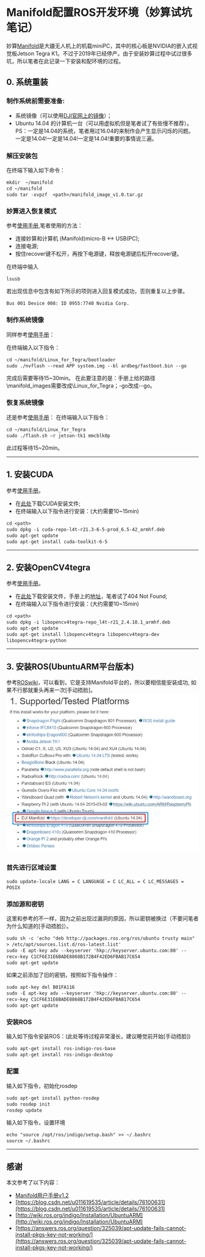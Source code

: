 # Manifold配置ROS开发环境（妙算试坑笔记）

妙算[Manifold](https://www.dji.com/cn/manifold)是大疆无人机上的机载miniPC，其中的核心板是NVIDIA的嵌入式视觉板Jetson Tegra K1。不过于2019年已经停产。由于安装妙算过程中试过很多坑，所以笔者在此记录一下安装和配环境的过程。



## 0. 系统重装
### 制作系统前需要准备:

- 系统镜像（可以使用[DJI官网上的镜像](https://dl.djicdn.com/downloads/manifold/manifold_image_v1.0.tar.gz)）；
- Ubuntu 14.04 的计算机一台（可以用虚拟机但是笔者试了有些慢不推荐）。
PS：一定是14.04的系统，笔者用过16.04的来制作会产生显示闪烁的问题。一定是14.04!一定是14.04!一定是14.04!重要的事情说三遍。

### 解压安装包 
 在终端下输入如下命令：

```shell
mkdir  ~/manifold
cd ~/manifold
sudo tar -xvpzf  <path>/manifold_image_v1.0.tar.gz
```

### 妙算进入恢复模式
参考[使用手册](https://dl.djicdn.com/downloads/manifold/20170918/Manifold_User_Manual_v1.2_CH.pdf),笔者使用的方法：
- 连接妙算和计算机 (Manifold)micro-B <-> USB(PC);
- 连接电源;
- 按住recover键不松开，再按下电源键，释放电源键后松开recover键。

在终端中输入
```shell
lsusb
```
若出现信息中包含有如下所示的项则进入回复模式成功，否则重复以上步骤。
```text
Bus 001 Device 008: ID 0955:7740 Nvidia Corp.
```
### 制作系统镜像
同样参考[使用手册](https://dl.djicdn.com/downloads/manifold/20170918/Manifold_User_Manual_v1.2_CH.pdf)：

在终端输入以下指令：
```shell
cd ~/manifold/Linux_for_Tegra/bootloader
sudo ./nvflash --read APP system.img --bl ardbeg/fastboot.bin --go
```
完成后需要等待15~30min。
在此要注意的是：手册上给的路径\manifold_images需要改成\Linux_for_Tegra；-go改成--go。

### 恢复系统镜像
还是参考[使用手册](https://dl.djicdn.com/downloads/manifold/20170918/Manifold_User_Manual_v1.2_CH.pdf)：
在终端输入以下指令：
```shell
cd ~/manifold/Linux_for_Tegra
sudo ./flash.sh –r jetson-tk1 mmcblk0p
```
此过程等待15~20min。

---
## 1. 安装CUDA
参考[使用手册](https://dl.djicdn.com/downloads/manifold/20170918/Manifold_User_Manual_v1.2_CH.pdf)。
- 在[此处](https://developer.download.nvidia.cn/embedded/L4T/r21_Release_v3.0/cuda-repo-l4t-r21.3-6-5-prod_6.5-42_armhf.deb)下载CUDA安装文件;
- 在终端输入以下指令进行安装：(大约需要10~15min)
```shell
cd <path>
sudo dpkg -i cuda-repo-l4t-r21.3-6-5-prod_6.5-42_armhf.deb 
sudo apt-get update 
sudo apt-get install cuda-toolkit-6-5
```
---
## 2. 安装OpenCV4tegra
参考[使用手册](https://dl.djicdn.com/downloads/manifold/20170918/Manifold_User_Manual_v1.2_CH.pdf)。

- 在[此处](https://developer.download.nvidia.cn/embedded/L4T/r21_Release_v3.0/cuda-repo-l4t-r21.3-6-5-prod_6.5-42_armhf.deb)下载安装文件，手册上的[地址](http://developer.download.nvidia.com/embedded/OpenCV/L4T_21.2/libopencv4tegra-repo_l4t-21_2.4.10.1_armhf.deb)，笔者试了404 Not Found;
- 在终端输入以下指令进行安装：(大约需要10~15min)
```shell
cd <path>
sudo dpkg -i libopencv4tegra-repo_l4t-r21_2.4.10.1_armhf.deb
sudo apt-get update
sudo apt-get install libopencv4tegra libopencv4tegra-dev libopencv4tegra-python
```
---
## 3. 安装ROS(UbuntuARM平台版本)
参考[ROSwiki](http://wiki.ros.org/indigo/Installation/UbuntuARM)，可以看到，它是支持Manifold平台的，所以要相信能安装成功, 如果不行那就重头再来一次[手动捂脸]。
![avatar](fig/support.jpg)

### 首先进行区域设置
```shell
sudo update-locale LANG = C LANGUAGE = C LC_ALL = C LC_MESSAGES = POSIX
```

### 添加源和密钥
这里和参考的不一样，因为之前出现过漏洞的原因，所以密钥被换过（不要问笔者为什么知道的[手动捂脸]）。
```shell
sudo sh -c 'echo "deb http://packages.ros.org/ros/ubuntu trusty main" > /etc/apt/sources.list.d/ros-latest.list'
sudo -E apt-key adv --keyserver 'hkp://keyserver.ubuntu.com:80' --recv-key C1CF6E31E6BADE8868B172B4F42ED6FBAB17C654
sudo apt-get update
```
如果之前添加了旧的密钥，按照如下指令操作：
```shell
sudo apt-key del B01FA116
sudo -E apt-key adv --keyserver 'hkp://keyserver.ubuntu.com:80' --recv-key C1CF6E31E6BADE8868B172B4F42ED6FBAB17C654
sudo apt-get update
```
### 安装ROS
输入如下指令安装ROS：(此处等待过程非常漫长，建议睡觉前开始[手动捂脸])
```shell
sudo apt-get install ros-indigo-ros-base
sudo apt-get install ros-indigo-desktop
```
### 配置
输入如下指令，初始化rosdep
```shell
sudo apt-get install python-rosdep
sudo rosdep init
rosdep update
```
输入如下指令，设置环境
```shell
echo "source /opt/ros/indigo/setup.bash" >> ~/.bashrc
source ~/.bashrc
```
---
## 感谢
本文参考了以下内容：
- [Manifold用户手册v1.2](https://dl.djicdn.com/downloads/manifold/20170918/Manifold_User_Manual_v1.2_CH.pdf)
- [https://blog.csdn.net/u011619535/article/details/76100631](https://blog.csdn.net/u011619535/article/details/76100631)
- [http://wiki.ros.org/indigo/Installation/UbuntuARM](http://wiki.ros.org/indigo/Installation/UbuntuARM)
- [https://answers.ros.org/question/325039/apt-update-fails-cannot-install-pkgs-key-not-working/](https://answers.ros.org/question/325039/apt-update-fails-cannot-install-pkgs-key-not-working/)
